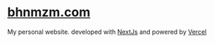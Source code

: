 # [bhnmzm.com](bhnmzm.com)

My personal website. developed with [NextJs](https://nextjs.org/) and powered by [Vercel](https://vercel.com/)

